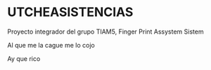 # UTCHEASISTENCIAS
Proyecto integrador del grupo TIAM5, Finger Print Assystem Sistem

Al que me la cague me lo cojo

Ay que rico 

